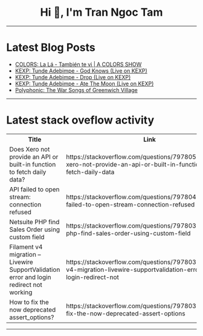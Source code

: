 <h1 align="center">Hi 👋, I'm Tran Ngoc Tam</h1>

---

# Latest Blog Posts 
<!-- BLOG-POST-LIST:START -->
- [COLORS: La Lá - También te vi | A COLORS SHOW](https://dev.to/music_youtube/colors-la-la-tambien-te-vi-a-colors-show-1bl4)
- [KEXP: Tunde Adebimpe - God Knows &lpar;Live on KEXP&rpar;](https://dev.to/music_youtube/kexp-tunde-adebimpe-god-knows-live-on-kexp-2d0f)
- [KEXP: Tunde Adebimpe - Drop &lpar;Live on KEXP&rpar;](https://dev.to/music_youtube/kexp-tunde-adebimpe-drop-live-on-kexp-4k01)
- [KEXP: Tunde Adebimpe - Ate The Moon &lpar;Live on KEXP&rpar;](https://dev.to/music_youtube/kexp-tunde-adebimpe-ate-the-moon-live-on-kexp-58nj)
- [Polyphonic: The War Songs of Greenwich Village](https://dev.to/music_youtube/polyphonic-the-war-songs-of-greenwich-village-3f7p)
<!-- BLOG-POST-LIST:END -->

---

# Latest stack oveflow activity
<table>
  <tr><th>Title</th><th>Link</th></tr>
  <!-- STACKOVERFLOW:START --><tr><td>Does Xero not provide an API or built-in function to fetch daily data?</td><td>https://stackoverflow.com/questions/79780587/does-xero-not-provide-an-api-or-built-in-function-to-fetch-daily-data</td></tr><tr><td>API failed to open stream: connection refused</td><td>https://stackoverflow.com/questions/79780439/api-failed-to-open-stream-connection-refused</td></tr><tr><td>Netsuite PHP find Sales Order using custom field</td><td>https://stackoverflow.com/questions/79780397/netsuite-php-find-sales-order-using-custom-field</td></tr><tr><td>Filament v4 migration – Livewire SupportValidation error and login redirect not working</td><td>https://stackoverflow.com/questions/79780386/filament-v4-migration-livewire-supportvalidation-error-and-login-redirect-not</td></tr><tr><td>How to fix the now deprecated assert_options?</td><td>https://stackoverflow.com/questions/79780310/how-to-fix-the-now-deprecated-assert-options</td></tr><!-- STACKOVERFLOW:END -->
</table>

---


